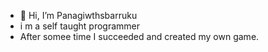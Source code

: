 - 👋 Hi, I’m Panagiwthsbarruku
- i m  a self taught programmer
- After somee time I succeeded and created my own game.
<!---
Panagiwthsbarruku/Panagiwthsbarruku is a ✨ special ✨ repository because its `README.md` (this file) appears on your GitHub profile.
You can click the Preview link to take a look at your changes.
--->
